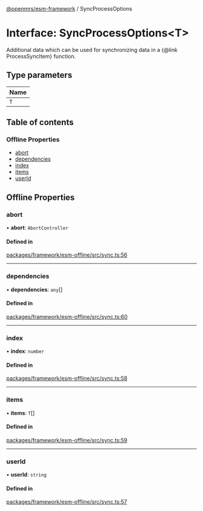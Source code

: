 [@openmrs/esm-framework](../API.md) / SyncProcessOptions

# Interface: SyncProcessOptions<T\>

Additional data which can be used for synchronizing data in a {@link ProcessSyncItem} function.

## Type parameters

| Name |
| :------ |
| `T` |

## Table of contents

### Offline Properties

- [abort](SyncProcessOptions.md#abort)
- [dependencies](SyncProcessOptions.md#dependencies)
- [index](SyncProcessOptions.md#index)
- [items](SyncProcessOptions.md#items)
- [userId](SyncProcessOptions.md#userid)

## Offline Properties

### abort

• **abort**: `AbortController`

#### Defined in

[packages/framework/esm-offline/src/sync.ts:56](https://github.com/jona42-ui/openmrs-esm-core/blob/main/packages/framework/esm-offline/src/sync.ts#L56)

___

### dependencies

• **dependencies**: `any`[]

#### Defined in

[packages/framework/esm-offline/src/sync.ts:60](https://github.com/jona42-ui/openmrs-esm-core/blob/main/packages/framework/esm-offline/src/sync.ts#L60)

___

### index

• **index**: `number`

#### Defined in

[packages/framework/esm-offline/src/sync.ts:58](https://github.com/jona42-ui/openmrs-esm-core/blob/main/packages/framework/esm-offline/src/sync.ts#L58)

___

### items

• **items**: `T`[]

#### Defined in

[packages/framework/esm-offline/src/sync.ts:59](https://github.com/jona42-ui/openmrs-esm-core/blob/main/packages/framework/esm-offline/src/sync.ts#L59)

___

### userId

• **userId**: `string`

#### Defined in

[packages/framework/esm-offline/src/sync.ts:57](https://github.com/jona42-ui/openmrs-esm-core/blob/main/packages/framework/esm-offline/src/sync.ts#L57)
